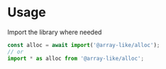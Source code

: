 # Usage

Import the library where needed
```js
const alloc = await import('@array-like/alloc');
// or
import * as alloc from '@array-like/alloc';
```
